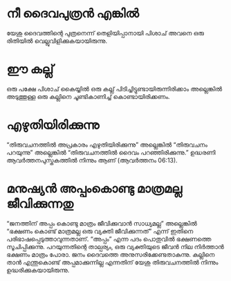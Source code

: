 # നീ ദൈവപുത്രൻ എങ്കിൽ
യേശു ദൈവത്തിന്റെ പുത്രനെന്ന് തെളിയിപ്പാനായി പിശാച് അവനെ ഒരു രിതിയിൽ വെല്ലുവിളിക്കുകയായിരുന്നു. 
# ഈ കല്ല്
ഒരു പക്ഷേ പിശാച് കൈയ്യിൽ ഒരു കല്ല് പിടിച്ചിട്ടുണ്ടായിരുന്നിരിക്കാം അല്ലെങ്കിൽ അടുത്തുള്ള ഒരു കല്ലിനെ ചൂണ്ടികാണിച്ച് കൊണ്ടായിരിക്കണം.
# എഴുതിയിരിക്കുന്നു
“തിരുവചനത്തിൽ അപ്രകാരം എഴുതിയിരിക്കുന്നു” അല്ലെങ്കിൽ “തിരുവചനം പറയുന്നു” അല്ലെങ്കിൽ “തിരുവചനത്തിൽ ദൈവം പറഞ്ഞിരിക്കുന്നു.” ഉദ്ധരണി ആവർത്തനപുസ്തകത്തിൽ നിന്നും ആണ് (ആവർത്തനം 06:13).
# മനുഷ്യൻ അപ്പംകൊണ്ടു മാത്രമല്ല ജീവിക്കുന്നതു
“ജനത്തിന് അപ്പം കൊണ്ടു മാത്രം ജീവിക്കുവാൻ സാധ്യമല്ല” അല്ലെങ്കിൽ “ഭക്ഷണം കൊണ്ട് മാത്രമല്ല ഒരു വ്യക്തി ജീവിക്കുന്നത്” എന്ന് ഇതിനെ പരിഭാഷപ്പെടുത്താവുന്നതാണ്. “അപ്പം” എന്ന പദം പൊതുവിൽ ഭക്ഷണത്തെ സൂചിപ്പിക്കുന്നു. പറയുന്നതിന്റെ താല്പര്യം, ഒരു വ്യക്തിയുടെ ജീവൻ നില നിർത്താൻ ഭക്ഷണം മാത്രം പോരാ. ജനം ദൈവത്തെ അനുസരിക്കേണ്ടതാകുന്നു. കല്ലിനെ താൻ എന്തുകൊണ്ട് അപ്പമാക്കുന്നില്ല എന്നതിന് യേശു തിരുവചനത്തിൽ നിന്നും ഉദ്ധരിക്കുകയായിരുന്നു. 
